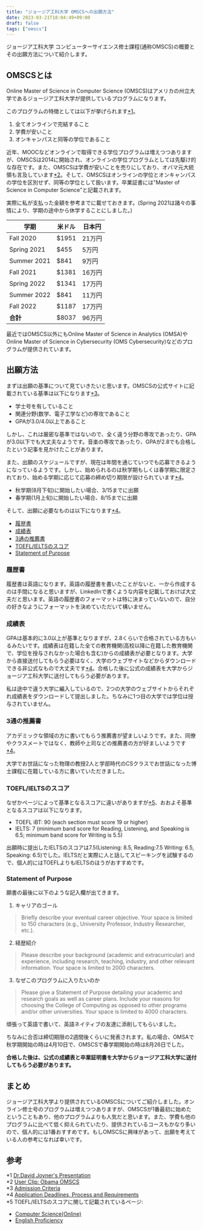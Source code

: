 ```yaml
---
title: "ジョージア工科大学 OMSCSへの出願方法"
date: 2023-03-21T18:04:49+09:00
draft: false
tags: ["omscs"]
---
```


ジョージア工科大学 コンピューターサイエンス修士課程(通称OMSCS)の概要とその出願方法について紹介します。

## OMSCSとは
Online Master of Science in Computer Science (OMSCS)はアメリカの州立大学であるジョージア工科大学が提供しているプログラムになります。

このプログラムの特徴としては以下が挙げられます[*1](#参考)。
1. 全てオンラインで完結すること
2. 学費が安いこと
3. オンキャンパスと同等の学位であること

近年、MOOCなどオンラインで取得できる学位プログラムは増えつつありますが、OMSCSは2014に開始され、オンラインの学位プログラムとしては先駆け的な存在です。また、OMSCSは学費が安いことを売りにしており、オバマ元大統領も言及しています[*2](#参考)。そして、OMSCSはオンラインの学位とオンキャンパスの学位を区別せず、同等の学位として扱います。卒業証書には"Master of Science in Computer Science"と記載されます。

実際に私が支払った金額を参考までに載せておきます。(Spring 2021は諸々の事情により、学期の途中から休学することにしました。)

| 学期        | 米ドル | 日本円 |
|-------------|--------|--------|
| Fall 2020   | $1951  | 21万円  |
| Spring 2021 | $455   | 5万円   |
| Summer 2021 | $841   | 9万円   |
| Fall 2021   | $1381  | 16万円  |
| Spring 2022 | $1341  | 17万円  |
| Summer 2022 | $841   | 11万円  |
| Fall 2022   | $1187  | 17万円  |
| **合計**    | $8037  | 96万円  |

最近ではOMSCS以外にもOnline Master of Science in Analytics (OMSA)やOnline Master of Science in Cybersecurity (OMS Cybersecurity)などのプログラムが提供されています。

## 出願方法
まずは出願の基準について見ていきたいと思います。OMSCSの公式サイトに記載されている基準は以下になります[*3](#参考)。
* 学士号を有していること
* 関連分野(数学、電子工学など)の専攻であること
* GPAが3.0/4.0以上であること

しかし、これは厳密な基準ではないので、全く違う分野の専攻であったり、GPAが3.0以下でも大丈夫なようです。音楽の専攻であったり、GPAが2.8でも合格したという記事を見かけたことがあります。

また、出願のスケジュールですが、現在は年間を通じていつでも応募できるようになっているようです。しかし、始められるのは秋学期もしくは春学期に限定されており、始める学期に応じて応募の締め切り期限が設けられています[*4](#参考)。
* 秋学期(8月下旬)に開始したい場合、3/15までに出願
* 春学期(1月上旬)に開始したい場合、8/15までに出願

そして、出願に必要なものは以下になります[*4](#参考)。
* [履歴書](#英語の履歴書)
* [成績表](#成績表)
* [3通の推薦書](#3通の推薦書)
* [TOEFL/IELTSのスコア](#toeflieltsのスコア)
* [Statement of Purpose](#statement-of-purpose)

### 履歴書
履歴書は英語になります。英語の履歴書を書いたことがないと、一から作成するのは手間になると思いますが、LinkedInで書くような内容を記載しておけば大丈夫だと思います。英語の履歴書のフォーマットは特に決まっていないので、自分の好きなようにフォーマットを決めていただいて構いません。

### 成績表
GPAは基本的に3.0以上が基準となりますが、2.8くらいで合格されている方もいるみたいです。成績表は在籍した全ての教育機関(高校以降に在籍した教育機関で、学位を授与されなかった場合も含む)からの成績表が必要となります。大学から直接送付してもらう必要はなく、大学のウェブサイトなどからダウンロードできる非公式なもので大丈夫です[*4](#参考)。合格した後に公式の成績表を大学からジョージア工科大学に送付してもらう必要があります。

私は途中で違う大学に編入しているので、2つの大学のウェブサイトからそれぞれ成績表をダウンロードして提出しました。ちなみに1つ目の大学では学位は授与されていません。

### 3通の推薦書
アカデミックな領域の方に書いてもらう推薦書が望ましいようです。また、同僚やクラスメートではなく、教師や上司などの推薦書の方が好ましいようです[*4](#参考)。

大学でお世話になった物理の教授2人と学部時代のCSクラスでお世話になった博士課程に在籍している方に書いていただきました。

### TOEFL/IELTSのスコア
なぜかページによって基準となるスコアに違いがありますが[*5](#参考)、おおよそ基準となるスコアは以下になります。
* TOEFL iBT: 90 (each section must score 19 or higher)
* IELTS: 7 (minimum band score for Reading, Listening, and Speaking is 6.5; minimum band score for Writing is 5.5)

出願時に提出したIELTSのスコアは7.5(Listening: 8.5, Reading:7.5 Writing: 6.5, Speaking: 6.5)でした。IELTSだと実際に人と話してスピーキングを試験するので、個人的にはTOEFLよりもIELTSのほうがおすすめです。

### Statement of Purpose
願書の最後に以下のような記入欄が出てきます。
1. キャリアのゴール
> Briefly describe your eventual career objective. Your space is limited to 150 characters (e.g.,
University Professor, Industry Researcher, etc.).

2. 経歴紹介
> Please describe your background (academic and extracurricular) and experience, including
research, teaching, industry, and other relevant information. Your space is limited to 2000
characters.

3. なぜこのプログラムに入りたいのか
> Please give a Statement of Purpose detailing your academic and research
goals as well as career plans. Include your reasons for choosing the
College of Computing as opposed to other programs and/or other
universities. Your space is limited to 4000 characters.

頑張って英語で書いて、英語ネイティブの友達に添削してもらいました。

ちなみに合否は締切期限の2週間後くらいに発表されます。私の場合、OMSAで秋学期開始の時は4月10日で、OMSCSで春学期開始の時は8月26日でした。

**合格した後は、公式の成績表と卒業証明書を大学からジョージア工科大学に送付してもらう必要があります。**

## まとめ
ジョージア工科大学より提供されているOMSCSについてご紹介しました。オンライン修士号のプログラムは増えつつありますが、OMSCSが1番最初に始めたということもあり、他のプログラムよりも人気だと思います。また、学費も他のプログラムに比べて低く抑えられていたり、提供されているコースもかなり多いので、個人的には1番おすすめです。もしOMSCSに興味があって、出願を考えている人の参考になれば幸いです。

## 参考
*1 [Dr.David Joyner's Presentation](https://www.youtube.com/watch?v=2u2dQOVyen4&t=166s) \
*2 [User Clip: Obama OMSCS](https://www.c-span.org/video/?c4596968/user-clip-obama-omscs) \
*3 [Admission Criteria](https://omscs.gatech.edu/program-info/admission-criteria) \
*4 [Application Deadlines, Process and Requirements](https://omscs.gatech.edu/program-info/application-deadlines-process-requirements) \
*5 TOEFL/IELTSのスコアに関して記載されているページ: 
* [Computer Science(Online)](https://grad.gatech.edu/degree-programs/computer-science-online)
* [English Proficiency](https://grad.gatech.edu/english-proficiency) 
